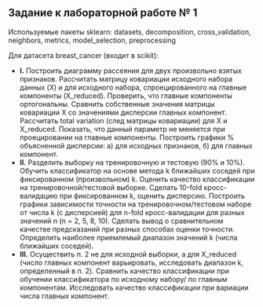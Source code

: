 ## Задание к лабораторной работе № 1

Используемые пакеты sklearn: datasets, decomposition, cross_validation, neighbors, metrics, model_selection, preprocessing

Для датасета breast_cancer (входит в scikit):

 * **I.** Построить диаграмму рассеяния для двух произвольно взятых признаков.
Рассчитать матрицу ковариации исходного набора данных (X) и для исходного набора, спроецированного на главные компоненты (X_reduced). Проверить, что главные компоненты ортогональны.
Сравнить собственные значения матрицы ковариации X со значениями дисперсии главных компонент.
Рассчитать total variation (след матрицы ковариации) для X и X_reduced. Показать, что данный параметр не меняется при проецировании на главные компоненты. 
Построить графики % объясненной дисперсии: а) для исходных признаков, б) для главных компонент.
 * **II.** Разделить выборку на тренировочную и тестовую (90% и 10%). Обучить классификатор на основе метода k ближайших соседей при фиксированном (произвольном) k. Оценить качество классификации на тренировочной/тестовой выборке. Сделать 10-fold кросс-валидацию при фиксированном k, оценить дисперсию. Построить графики зависимости точности на тренировочном/тестовом наборе от числа k (с дисперсией) для n-fold кросс-валидации для разных значений n (n = 2, 5, 8, 10). Сделать вывод о сравнительном качестве предсказаний при разных способах оценки точности. Определить наиболее приемлемый диапазон значений k (числа ближайших соседей).
 * **III.** Осуществить п. 2 не для исходной выборки, а для X_reduced (число главных компонент варьировать, исследовать диапазон k, определенный в п. 2). Сравнить качество классификации при обучении классификатора по исходному набору/ по главным компонентам. Исследовать качество классификации при вариации числа главных компонент.

